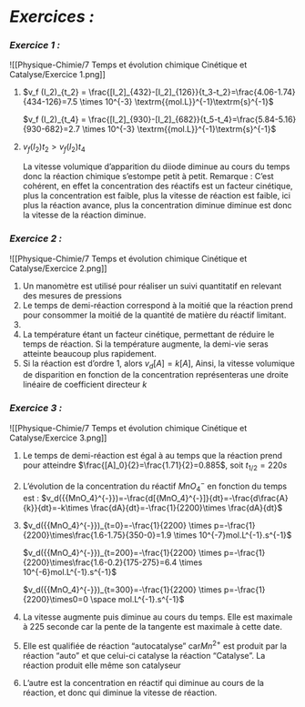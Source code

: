 # _**Exercices :**_

### _**Exercice 1 :**_

![[Physique-Chimie/7 Temps et évolution chimique Cinétique et Catalyse/Exercice 1.png]]
1. $v_f (I_2)_{t_2} = \frac{[I_2]_{432}-[I_2]_{126}}{t_3-t_2}=\frac{4.06-1.74}{434-126}=7.5 \times 10^{-3} \textrm{{mol.L}}^{-1}\textrm{s}^{-1}$

	$v_f (I_2)_{t_4} = \frac{[I_2]_{930}-[I_2]_{682}}{t_5-t_4}=\frac{5.84-5.16}{930-682}=2.7 \times 10^{-3} \textrm{{mol.L}}^{-1}\textrm{s}^{-1}$
    
2. $v_f(I_2)t_2>v_f(I_2)t_4$
    
    La vitesse volumique d’apparition du diiode diminue au cours du temps donc la réaction chimique s’estompe petit à petit. Remarque : C’est cohérent, en effet la concentration des réactifs est un facteur cinétique, plus la concentration est faible, plus la vitesse de réaction est faible, ici plus la réaction avance, plus la concentration diminue diminue est donc la vitesse de la réaction diminue.

### _**Exercice 2 :**_

![[Physique-Chimie/7 Temps et évolution chimique Cinétique et Catalyse/Exercice 2.png]]
1. Un manomètre est utilisé pour réaliser un suivi quantitatif en relevant des mesures de pressions
2. Le temps de demi-réaction correspond à la moitié que la réaction prend pour consommer la moitié de la quantité de matière du réactif limitant.
3. 
4. La température étant un facteur cinétique, permettant de réduire le temps de réaction. Si la température augmente, la demi-vie seras atteinte beaucoup plus rapidement.
5. Si la réaction est d’ordre 1, alors $v_d[A] = k[A]$, Ainsi, la vitesse volumique de disparition en fonction de la concentration représenteras une droite linéaire de coefficient directeur $k$
### _**Exercice 3 :**_

![[Physique-Chimie/7 Temps et évolution chimique Cinétique et Catalyse/Exercice 3.png]]

1. Le temps de demi-réaction est égal à au temps que la réaction prend pour atteindre $\frac{[A]_0}{2}=\frac{1.71}{2}=0.885$, soit $t_{1/2}=220s$
    
2. L’évolution de la concentration du réactif ${MnO_4}^{-}$ en fonction du temps est : $v_d({{MnO_4}^{-}})=-\frac{d[{MnO_4}^{-}]}{dt}=-\frac{d\frac{A}{k}}{dt}=-k\times \frac{dA}{dt}=-\frac{1}{2200}\times \frac{dA}{dt}$
    
3. $v_d({{MnO_4}^{-}})_{t=0}=-\frac{1}{2200} \times p=-\frac{1}{2200}\times\frac{1.6-1.75}{350-0}=1.9 \times 10^{-7}mol.L^{-1}.s^{-1}$
    
    $v_d({{MnO_4}^{-}})_{t=200}=-\frac{1}{2200} \times p=-\frac{1}{2200}\times\frac{1.6-0.2}{175-275}=6.4 \times 10^{-6}mol.L^{-1}.s^{-1}$
    
    $v_d({{MnO_4}^{-}})_{t=300}=-\frac{1}{2200} \times p=-\frac{1}{2200}\times0=0 \space mol.L^{-1}.s^{-1}$
    
4. La vitesse augmente puis diminue au cours du temps. Elle est maximale à 225 seconde car la pente de la tangente est maximale à cette date.
    
5. Elle est qualifiée de réaction “autocatalyse” car$Mn^{2+}$ est produit par la réaction “auto” et que celui-ci catalyse la réaction “Catalyse”. La réaction produit elle même son catalyseur
    
6. L’autre est la concentration en réactif qui diminue au cours de la réaction, et donc qui diminue la vitesse de réaction.